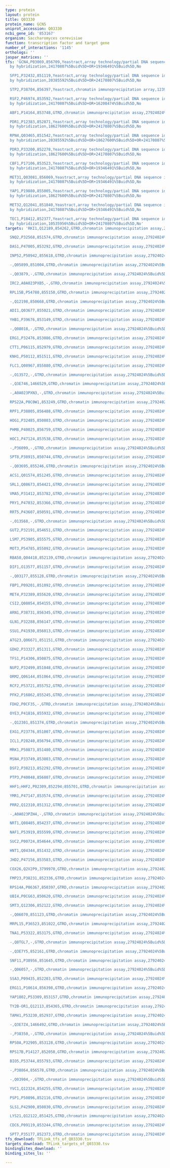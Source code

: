 ```yaml
---
type: protein
layout: protein
title: Q03330
protein_name: GCN5
uniprot_accession: Q03330
ncbi_gene_id: '853167'
organism: Saccharomyces cerevisiae
function: transcription factor and target gene
number_of_interactions: '1145'
orthologs: ''
jaspar_matrices: ''
tfs: 'GCN4,P03069,856709,Yeastract,array technology/partial DNA sequence identification
  by hybridization,24170807%5Buid%5D+OR+19346491%5Buid%5D,No

  SFP1,P32432,851119,Yeastract,array technology/partial DNA sequence identification
  by hybridization,20385592%5Buid%5D+OR+24170807%5Buid%5D,No

  STP2,P38704,856397,Yeastract,chromatin immunoprecipitation array,12399584%5Buid%5D+OR+24170807%5Buid%5D,No

  RSF2,P46974,853592,Yeastract,array technology/partial DNA sequence identification
  by hybridization,24170807%5Buid%5D+OR+16208474%5Buid%5D,No

  ABF1,P14164,853748,GTRD,chromatin immunoprecipitation assay,27924024%5Buid%5D,No

  PDR1,P12383,852871,Yeastract,array technology/partial DNA sequence identification
  by hybridization,18627600%5Buid%5D+OR+24170807%5Buid%5D,No

  RPN4,Q03465,851542,Yeastract,array technology/partial DNA sequence identification
  by hybridization,20385592%5Buid%5D+OR+18627600%5Buid%5D+OR+24170807%5Buid%5D,No

  PDR3,P33200,852278,Yeastract,array technology/partial DNA sequence identification
  by hybridization,18627600%5Buid%5D+OR+24170807%5Buid%5D,No

  CBF1,P17106,853523,Yeastract,array technology/partial DNA sequence identification
  by hybridization,24170807%5Buid%5D+OR+19346491%5Buid%5D,No

  MET31,Q03081,856069,Yeastract,array technology/partial DNA sequence identification
  by hybridization,24170807%5Buid%5D+OR+19346491%5Buid%5D,No

  YAP1,P19880,855005,Yeastract,array technology/partial DNA sequence identification
  by hybridization,18627600%5Buid%5D+OR+24170807%5Buid%5D,No

  MET32,Q12041,851840,Yeastract,array technology/partial DNA sequence identification
  by hybridization,24170807%5Buid%5D+OR+19346491%5Buid%5D,No

  TEC1,P18412,852377,Yeastract,array technology/partial DNA sequence identification
  by hybridization,10535956%5Buid%5D+OR+24170807%5Buid%5D,No'
targets: 'RKI1,Q12189,854262,GTRD,chromatin immunoprecipitation assay,27924024%5Buid%5D,No

  SNQ2,P32568,851574,GTRD,chromatin immunoprecipitation assay,27924024%5Buid%5D,No

  DAS1,P47005,853292,GTRD,chromatin immunoprecipitation assay,27924024%5Buid%5D,No

  INP52,P50942,855618,GTRD,chromatin immunoprecipitation assay,27924024%5Buid%5D,No

  -,Q05899,851004,GTRD,chromatin immunoprecipitation assay,27924024%5Buid%5D,No

  -,Q03879,-,GTRD,chromatin immunoprecipitation assay,27924024%5Buid%5D,No

  IRC2,A0A023PXB5,-,GTRD,chromatin immunoprecipitation assay,27924024%5Buid%5D,No

  RPL15B,P54780,855150,GTRD,chromatin immunoprecipitation assay,27924024%5Buid%5D,No

  -,Q12198,850668,GTRD,chromatin immunoprecipitation assay,27924024%5Buid%5D,No

  ADI1,Q03677,855021,GTRD,chromatin immunoprecipitation assay,27924024%5Buid%5D,No

  YHB1,P39676,853149,GTRD,chromatin immunoprecipitation assay,27924024%5Buid%5D,No

  -,Q08018,-,GTRD,chromatin immunoprecipitation assay,27924024%5Buid%5D,No

  ERG1,P32476,853086,GTRD,chromatin immunoprecipitation assay,27924024%5Buid%5D,No

  CTT1,P06115,852979,GTRD,chromatin immunoprecipitation assay,27924024%5Buid%5D,No

  KNH1,P50112,851511,GTRD,chromatin immunoprecipitation assay,27924024%5Buid%5D,No

  FLC1,Q08967,855880,GTRD,chromatin immunoprecipitation assay,27924024%5Buid%5D,No

  -,O13572,-,GTRD,chromatin immunoprecipitation assay,27924024%5Buid%5D,No

  -,Q3E746,1466529,GTRD,chromatin immunoprecipitation assay,27924024%5Buid%5D,No

  -,A0A023PXN3,-,GTRD,chromatin immunoprecipitation assay,27924024%5Buid%5D,No

  RPS22A,P0C0W1,853249,GTRD,chromatin immunoprecipitation assay,27924024%5Buid%5D,No

  RPF1,P38805,856488,GTRD,chromatin immunoprecipitation assay,27924024%5Buid%5D,No

  HOG1,P32485,850803,GTRD,chromatin immunoprecipitation assay,27924024%5Buid%5D,No

  PHM8,P40025,856759,GTRD,chromatin immunoprecipitation assay,27924024%5Buid%5D,No

  HOC1,P47124,853538,GTRD,chromatin immunoprecipitation assay,27924024%5Buid%5D,No

  -,P36099,-,GTRD,chromatin immunoprecipitation assay,27924024%5Buid%5D,No

  SPT8,P38915,850744,GTRD,chromatin immunoprecipitation assay,27924024%5Buid%5D,No

  -,Q03695,855246,GTRD,chromatin immunoprecipitation assay,27924024%5Buid%5D,No

  ACS1,Q01574,851245,GTRD,chromatin immunoprecipitation assay,27924024%5Buid%5D,No

  SRL1,Q08673,854421,GTRD,chromatin immunoprecipitation assay,27924024%5Buid%5D,No

  VMA5,P31412,853782,GTRD,chromatin immunoprecipitation assay,27924024%5Buid%5D,No

  PRY1,P47032,853366,GTRD,chromatin immunoprecipitation assay,27924024%5Buid%5D,No

  RRT5,P43607,850591,GTRD,chromatin immunoprecipitation assay,27924024%5Buid%5D,No

  -,O13568,-,GTRD,chromatin immunoprecipitation assay,27924024%5Buid%5D,No

  GUT2,P32191,854651,GTRD,chromatin immunoprecipitation assay,27924024%5Buid%5D,No

  LSM7,P53905,855575,GTRD,chromatin immunoprecipitation assay,27924024%5Buid%5D,No

  MOT3,P54785,855092,GTRD,chromatin immunoprecipitation assay,27924024%5Buid%5D,No

  RBA50,Q04418,852139,GTRD,chromatin immunoprecipitation assay,27924024%5Buid%5D,No

  DIF1,O13577,851157,GTRD,chromatin immunoprecipitation assay,27924024%5Buid%5D,No

  -,Q03177,855128,GTRD,chromatin immunoprecipitation assay,27924024%5Buid%5D,No

  FBP1,P09201,851092,GTRD,chromatin immunoprecipitation assay,27924024%5Buid%5D,No

  MET4,P32389,855620,GTRD,chromatin immunoprecipitation assay,27924024%5Buid%5D,No

  CSI2,Q08054,854155,GTRD,chromatin immunoprecipitation assay,27924024%5Buid%5D,No

  ARN1,P38731,856345,GTRD,chromatin immunoprecipitation assay,27924024%5Buid%5D,No

  GLN1,P32288,856147,GTRD,chromatin immunoprecipitation assay,27924024%5Buid%5D,No

  SSU1,P41930,856013,GTRD,chromatin immunoprecipitation assay,27924024%5Buid%5D,No

  ATG23,Q06671,851151,GTRD,chromatin immunoprecipitation assay,27924024%5Buid%5D,No

  GDH2,P33327,851311,GTRD,chromatin immunoprecipitation assay,27924024%5Buid%5D,No

  TFS1,P14306,850875,GTRD,chromatin immunoprecipitation assay,27924024%5Buid%5D,No

  NUP2,P32499,851048,GTRD,chromatin immunoprecipitation assay,27924024%5Buid%5D,No

  ORM2,Q06144,851064,GTRD,chromatin immunoprecipitation assay,27924024%5Buid%5D,No

  RCF2,P53721,855752,GTRD,chromatin immunoprecipitation assay,27924024%5Buid%5D,No

  PFK2,P16862,855245,GTRD,chromatin immunoprecipitation assay,27924024%5Buid%5D,No

  FDH2,P0CF35,-,GTRD,chromatin immunoprecipitation assay,27924024%5Buid%5D,No

  OYE3,P41816,855932,GTRD,chromatin immunoprecipitation assay,27924024%5Buid%5D,No

  -,Q12301,851374,GTRD,chromatin immunoprecipitation assay,27924024%5Buid%5D,No

  EXG1,P23776,851007,GTRD,chromatin immunoprecipitation assay,27924024%5Buid%5D,No

  ICL1,P28240,856794,GTRD,chromatin immunoprecipitation assay,27924024%5Buid%5D,No

  MRK1,P50873,851480,GTRD,chromatin immunoprecipitation assay,27924024%5Buid%5D,No

  MSN4,P33749,853803,GTRD,chromatin immunoprecipitation assay,27924024%5Buid%5D,No

  DSF2,P38213,852292,GTRD,chromatin immunoprecipitation assay,27924024%5Buid%5D,No

  PTP3,P40048,856807,GTRD,chromatin immunoprecipitation assay,27924024%5Buid%5D,No

  HHF1;HHF2,P02309,852294;855701,GTRD,chromatin immunoprecipitation assay,27924024%5Buid%5D,No

  YMR1,P47147,853574,GTRD,chromatin immunoprecipitation assay,27924024%5Buid%5D,No

  PRR2,Q12310,851312,GTRD,chromatin immunoprecipitation assay,27924024%5Buid%5D,No

  -,A0A023PZH4,-,GTRD,chromatin immunoprecipitation assay,27924024%5Buid%5D,No

  NRT1,Q08485,854237,GTRD,chromatin immunoprecipitation assay,27924024%5Buid%5D,No

  NAF1,P53919,855599,GTRD,chromatin immunoprecipitation assay,27924024%5Buid%5D,No

  SUC2,P00724,854644,GTRD,chromatin immunoprecipitation assay,27924024%5Buid%5D,No

  HNT1,Q04344,851432,GTRD,chromatin immunoprecipitation assay,27924024%5Buid%5D,No

  JHD2,P47156,853583,GTRD,chromatin immunoprecipitation assay,27924024%5Buid%5D,No

  COX26,Q2V2P9,3799970,GTRD,chromatin immunoprecipitation assay,27924024%5Buid%5D,No

  FMP23,P38231,852336,GTRD,chromatin immunoprecipitation assay,27924024%5Buid%5D,No

  RPS14A,P06367,850397,GTRD,chromatin immunoprecipitation assay,27924024%5Buid%5D,No

  UBI4,P0CG63,850620,GTRD,chromatin immunoprecipitation assay,27924024%5Buid%5D,No

  SMT3,Q12306,852122,GTRD,chromatin immunoprecipitation assay,27924024%5Buid%5D,No

  -,Q06070,851123,GTRD,chromatin immunoprecipitation assay,27924024%5Buid%5D,No

  MRPL15,P36523,851022,GTRD,chromatin immunoprecipitation assay,27924024%5Buid%5D,No

  TNA1,P53322,853175,GTRD,chromatin immunoprecipitation assay,27924024%5Buid%5D,No

  -,Q8TGL7,-,GTRD,chromatin immunoprecipitation assay,27924024%5Buid%5D,No

  -,Q3E7Y5,852161,GTRD,chromatin immunoprecipitation assay,27924024%5Buid%5D,No

  SNF11,P38956,851645,GTRD,chromatin immunoprecipitation assay,27924024%5Buid%5D,No

  -,Q06057,-,GTRD,chromatin immunoprecipitation assay,27924024%5Buid%5D,No

  SSA3,P09435,852203,GTRD,chromatin immunoprecipitation assay,27924024%5Buid%5D,No

  ERG11,P10614,856398,GTRD,chromatin immunoprecipitation assay,27924024%5Buid%5D,No

  YAP1802,P53309,853157,GTRD,chromatin immunoprecipitation assay,27924024%5Buid%5D,No

  TY2B-OR1,Q12113,854365,GTRD,chromatin immunoprecipitation assay,27924024%5Buid%5D,No

  TAM41,P53230,852937,GTRD,chromatin immunoprecipitation assay,27924024%5Buid%5D,No

  -,Q3E7Z4,1466492,GTRD,chromatin immunoprecipitation assay,27924024%5Buid%5D,No

  -,P38350,-,GTRD,chromatin immunoprecipitation assay,27924024%5Buid%5D,No

  RPS0A,P32905,853128,GTRD,chromatin immunoprecipitation assay,27924024%5Buid%5D,No

  RPS17B,P14127,852058,GTRD,chromatin immunoprecipitation assay,27924024%5Buid%5D,No

  BIO5,P53744,855793,GTRD,chromatin immunoprecipitation assay,27924024%5Buid%5D,No

  -,P38864,856578,GTRD,chromatin immunoprecipitation assay,27924024%5Buid%5D,No

  -,Q03904,-,GTRD,chromatin immunoprecipitation assay,27924024%5Buid%5D,No

  YVC1,Q12324,854255,GTRD,chromatin immunoprecipitation assay,27924024%5Buid%5D,No

  PSP1,P50896,852116,GTRD,chromatin immunoprecipitation assay,27924024%5Buid%5D,No

  SLS1,P42900,850830,GTRD,chromatin immunoprecipitation assay,27924024%5Buid%5D,No

  LYS21,Q12122,851425,GTRD,chromatin immunoprecipitation assay,27924024%5Buid%5D,No

  CDC6,P09119,853244,GTRD,chromatin immunoprecipitation assay,27924024%5Buid%5D,No

  SPT7,P35177,852373,GTRD,chromatin immunoprecipitation assay,27924024%5Buid%5D,No'
tfs_download: TFLink_tfs_of_Q03330.tsv
targets_download: TFLink_targets_of_Q03330.tsv
bindingSites_download: ''
binding_sites_ls: ''

---
```

